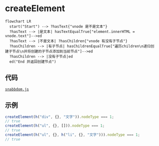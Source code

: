 # createElement

```mermaid
flowchart LR
  start("Start") --> ?hasText{"vnode 是不是文本"}
  ?hasText --> |是文本| hasTextEqualTrue["element.innerHTML = vnode.text"]-->ed
  ?hasText --> |不是文本| ?hasChildren{"vnode 有没有子节点"}
  ?hasChildren --> |有子节点| hasChildrenEqualTrue["遍历children\n递归创建子节点\n并将创建的子节点添加到当前节点"]-->ed
  ?hasChildren --> |没有子节点|ed
  ed("End 并返回创建节点")
```

## 代码

[`snabbdom.js`](./snabbdom.js)

<!-- @import "./snabbdom.js" {code_block=true line_begin=33} -->

## 示例

```javascript
createElement(h("div", {}, "文字")).nodeType === 1;
// true
createElement(h("ul", {}, [])).nodeType === 1;
// true
createElement(h("ul", {}, h("li", {}, "文字"))).nodeType === 1;
// true
```
